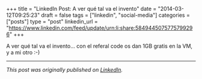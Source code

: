 +++
title = "LinkedIn Post: A ver qué tal va el invento"
date = "2014-03-12T09:25:23"
draft = false
tags = ["linkedin", "social-media"]
categories = ["posts"]
type = "post"
linkedin_url = "https://www.linkedin.com/feed/update/urn:li:share:5849445075775799296"
+++

A ver qué tal va el invento... con el referal code os dan 1GB gratis en la VM, y a mi otro :-)

---

*This post was originally published on [LinkedIn](https://www.linkedin.com/in/adrianmoreno/recent-activity/all/).*